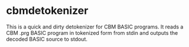 # cbmdetokenizer
This is a quick and dirty detokenizer for CBM BASIC programs.
It reads a CBM .prg BASIC program in tokenized form from stdin and outputs the decoded BASIC source to stdout.

